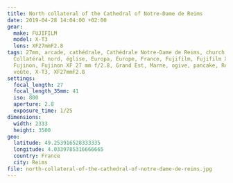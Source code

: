 ```yaml
---
title: North collateral of the Cathedral of Notre-Dame de Reims
date: 2019-04-28 14:04:00 +02:00
gear:
  make: FUJIFILM
  model: X-T3
  lens: XF27mmF2.8
tags: 27mm, arcade, cathédrale, Cathédrale Notre-Dame de Reims, church,
  Collatéral nord, église, Europa, Europe, France, Fujifilm, Fujifilm X-T3,
  Fujinon, Fujinon XF 27 mm f/2.8, Grand Est, Marne, ogive, pancake, Reims,
  voûte, X-T3, XF27mmF2.8
settings:
  focal_length: 27
  focal_length_35mm: 41
  iso: 800
  aperture: 2.8
  exposure_time: 1/25
dimensions:
  width: 2333
  height: 3500
geo:
  latitude: 49.253916528333335
  longitude: 4.0339785316666665
  country: France
  city: Reims
file: north-collateral-of-the-cathedral-of-notre-dame-de-reims.jpg
---
```



